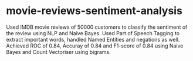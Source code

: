 # movie-reviews-sentiment-analysis
Used IMDB movie reviews of 50000 customers to classify the sentiment of the review using NLP and Naive Bayes. Used Part of Speech Tagging to extract important words, handled Named Entities and negations as well. Achieved  ROC of 0.84, Accuray of 0.84 and F1-score of 0.84 using Naive Bayes and Count Vectoriser using bigrams.
